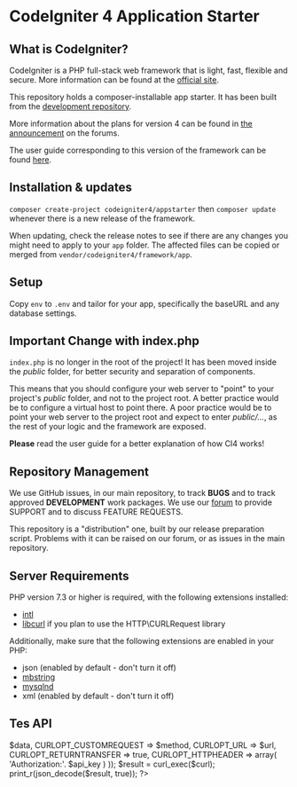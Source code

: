 # CodeIgniter 4 Application Starter

## What is CodeIgniter?

CodeIgniter is a PHP full-stack web framework that is light, fast, flexible and secure.
More information can be found at the [official site](http://codeigniter.com).

This repository holds a composer-installable app starter.
It has been built from the
[development repository](https://github.com/codeigniter4/CodeIgniter4).

More information about the plans for version 4 can be found in [the announcement](http://forum.codeigniter.com/thread-62615.html) on the forums.

The user guide corresponding to this version of the framework can be found
[here](https://codeigniter4.github.io/userguide/).

## Installation & updates

`composer create-project codeigniter4/appstarter` then `composer update` whenever
there is a new release of the framework.

When updating, check the release notes to see if there are any changes you might need to apply
to your `app` folder. The affected files can be copied or merged from
`vendor/codeigniter4/framework/app`.

## Setup

Copy `env` to `.env` and tailor for your app, specifically the baseURL
and any database settings.

## Important Change with index.php

`index.php` is no longer in the root of the project! It has been moved inside the *public* folder,
for better security and separation of components.

This means that you should configure your web server to "point" to your project's *public* folder, and
not to the project root. A better practice would be to configure a virtual host to point there. A poor practice would be to point your web server to the project root and expect to enter *public/...*, as the rest of your logic and the
framework are exposed.

**Please** read the user guide for a better explanation of how CI4 works!

## Repository Management

We use GitHub issues, in our main repository, to track **BUGS** and to track approved **DEVELOPMENT** work packages.
We use our [forum](http://forum.codeigniter.com) to provide SUPPORT and to discuss
FEATURE REQUESTS.

This repository is a "distribution" one, built by our release preparation script.
Problems with it can be raised on our forum, or as issues in the main repository.

## Server Requirements

PHP version 7.3 or higher is required, with the following extensions installed:

- [intl](http://php.net/manual/en/intl.requirements.php)
- [libcurl](http://php.net/manual/en/curl.requirements.php) if you plan to use the HTTP\CURLRequest library

Additionally, make sure that the following extensions are enabled in your PHP:

- json (enabled by default - don't turn it off)
- [mbstring](http://php.net/manual/en/mbstring.installation.php)
- [mysqlnd](http://php.net/manual/en/mysqlnd.install.php)
- xml (enabled by default - don't turn it off)

## Tes API

<?php
//to access get All Inventory use 
$url = 'http://localhost:8080/api/inventory/';
$method = 'GET'

//to access get show specific Inventory use 
$url = 'http://localhost:8080/api/inventory/(:id)';
$method = 'GET';

//to access CREATE specific Inventory use 
$url = 'http://localhost:8080/api/inventory/';
$method = 'POST';

//to access UPDATE specific Inventory use 
$url = 'http://localhost:8080/api/inventory/(:id)';
$method = 'PUT';

//to access DELETE specific Inventory use 
$url = 'http://localhost:8080/api/inventory/(:id)';
$method = 'DELETE';

$api_key = $2y$10$uQkDGqmPHuSF24.OiIWghuhbhx32M0zYc7P5xLQ2zCFpkYy9ujl0K;


$curl = curl_init();

curl_setopt_array($curl, array(
  CURLOPT_POSTFIELDS      => $data,
  CURLOPT_CUSTOMREQUEST   => $method,
  CURLOPT_URL             => $url,
  CURLOPT_RETURNTRANSFER  => true,
  CURLOPT_HTTPHEADER      => array(
	  'Authorization:'. $api_key
  )
));
$result = curl_exec($curl);
print_r(json_decode($result, true));

?>
